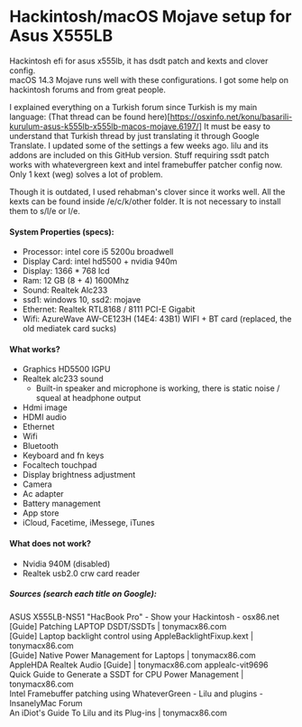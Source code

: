 # Hackintosh/macOS Mojave setup for Asus X555LB
Hackintosh efi for asus x555lb, it has dsdt patch and kexts and clover config.  
macOS 14.3 Mojave runs well with these configurations. I got some help on hackintosh forums and from great people.

I explained everything on a Turkish forum since Turkish is my main language:  (That thread can be found here)[https://osxinfo.net/konu/basarili-kurulum-asus-k555lb-x555lb-macos-mojave.6197/]
It must be easy to understand that Turkish thread by just translating it through Google Translate. I updated some of the settings a few weeks ago. lilu and its addons are included on this GitHub version.
Stuff requiring ssdt patch works with whatevergreen kext and intel framebuffer patcher config now. Only 1 kext (weg) solves a lot of problem.  

Though it is outdated, I used rehabman's clover since it works well. All the kexts can be found inside /e/c/k/other folder. It is not necessary to install them to s/l/e or l/e.

#### System Properties (specs):
* Processor: intel core i5 5200u broadwell  
* Display Card: intel hd5500 + nvidia 940m  
* Display: 1366 * 768 lcd  
* Ram: 12 GB (8 + 4) 1600Mhz  
* Sound: Realtek Alc233  
* ssd1: windows 10, ssd2: mojave  
* Ethernet: Realtek RTL8168 / 8111 PCI-E Gigabit  
* Wifi: AzureWave AW-CE123H (14E4: 43B1) WIFI + BT card (replaced, the old mediatek card sucks)  
  
#### What works?
* Graphics HD5500 IGPU 
* Realtek alc233 sound  
    * Built-in speaker and microphone is working, there is static noise / squeal at headphone output  
* Hdmi image  
* HDMI audio  
* Ethernet  
* Wifi  
* Bluetooth  
* Keyboard and fn keys  
* Focaltech touchpad  
* Display brightness adjustment  
* Camera  
* Ac adapter  
* Battery management  
* App store  
* iCloud, Facetime, iMessege, iTunes  

#### What does not work?
* Nvidia 940M (disabled)  
* Realtek usb2.0 crw card reader  
   
   
##### Sources (search each title on Google):

ASUS X555LB-NS51 "HacBook Pro" - Show your Hackintosh - osx86.net  
[Guide] Patching LAPTOP DSDT/SSDTs | tonymacx86.com  
[Guide] Laptop backlight control using AppleBacklightFixup.kext | tonymacx86.com  
[Guide] Native Power Management for Laptops | tonymacx86.com  
AppleHDA Realtek Audio [Guide] | tonymacx86.com applealc-vit9696  
Quick Guide to Generate a SSDT for CPU Power Management | tonymacx86.com  
Intel Framebuffer patching using WhateverGreen - Lilu and plugins - InsanelyMac Forum  
An iDiot's Guide To Lilu and its Plug-ins | tonymacx86.com  
